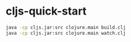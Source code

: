 # cljs-quick-start
```bash
java -cp cljs.jar:src clojure.main build.clj
java -cp cljs.jar:src clojure.main watch.clj
```
